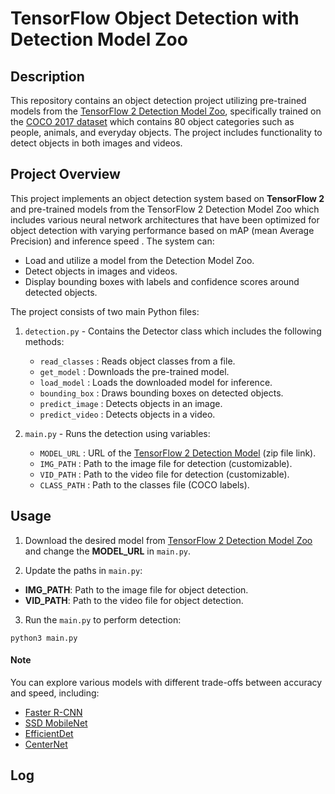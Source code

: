 # TensorFlow Object Detection with Detection Model Zoo

## Description
This repository contains an object detection project utilizing pre-trained models from the [TensorFlow 2 Detection Model Zoo](https://github.com/tensorflow/models/blob/master/research/object_detection/g3doc/tf2_detection_zoo.md), specifically trained on the [COCO 2017 dataset](http://cocodataset.org/) which contains 80 object categories such as people, animals, and everyday objects. The project includes functionality to detect objects in both images and videos.

## Project Overview
This project implements an object detection system based on **TensorFlow 2** and pre-trained models from the TensorFlow 2 Detection Model Zoo which includes various neural network architectures that have been optimized for object detection with varying performance based on mAP (mean Average Precision) and inference speed . The system can:
* Load and utilize a model from the Detection Model Zoo.
* Detect objects in images and videos.
* Display bounding boxes with labels and confidence scores around detected objects.

The project consists of two main Python files:
1. `detection.py` - Contains the Detector class which includes the following methods:
   * `read_classes` : Reads object classes from a file.
   * `get_model` : Downloads the pre-trained model.
   * `load_model` : Loads the downloaded model for inference.
   * `bounding_box` : Draws bounding boxes on detected objects.
   * `predict_image` : Detects objects in an image.
   * `predict_video` : Detects objects in a video.

2. `main.py` - Runs the detection using variables:
   * `MODEL_URL` : URL of the [TensorFlow 2 Detection Model](https://github.com/tensorflow/models/blob/master/research/object_detection/g3doc/tf2_detection_zoo.md) (zip file link).
   * `IMG_PATH` : Path to the image file for detection (customizable).
   * `VID_PATH` : Path to the video file for detection (customizable).
   * `CLASS_PATH` : Path to the classes file (COCO labels).

## Usage
1. Download the desired model from [TensorFlow 2 Detection Model Zoo](https://github.com/tensorflow/models/blob/master/research/object_detection/g3doc/tf2_detection_zoo.md) and change the **MODEL_URL** in `main.py`.

2. Update the paths in `main.py`:
  * **IMG_PATH**: Path to the image file for object detection.
  * **VID_PATH**: Path to the video file for object detection.

3. Run the `main.py` to perform detection:
```
python3 main.py
```

#### Note
You can explore various models with different trade-offs between accuracy and speed, including:
  * [Faster R-CNN](https://medium.com/thedeephub/faster-r-cnn-object-detection-5dfe77104e31)
  * [SSD MobileNet](https://medium.com/@tauseefahmad12/object-detection-using-mobilenet-ssd-e75b177567ee)
  * [EfficientDet](https://medium.com/@vipas.ai/efficientdet-a-powerful-object-detection-model-50b5ae10113f)
  * [CenterNet](https://medium.com/visionwizard/centernet-objects-as-points-a-comprehensive-guide-2ed9993c48bc)


## Log
